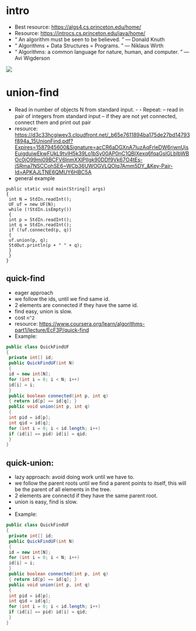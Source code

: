 # intro 
- Best resource: https://algs4.cs.princeton.edu/home/
- Resource: https://introcs.cs.princeton.edu/java/home/
- “ An algorithm must be seen to be believed. ” — Donald Knuth
- “ Algorithms + Data Structures = Programs. ” — Niklaus Wirth
- “ Algorithms: a common language for nature, human, and computer. ” — Avi Wigderson

![](https://i.imgur.com/IapntqE.png)

# union-find
- Read in number of objects N from standard input.
        -・Repeat:
                – read in pair of integers from standard input
                – if they are not yet connected, connect them and print out pair
- resource: https://d3c33hcgiwev3.cloudfront.net/_b65e7611894ba175de27bd14793f894a_15UnionFind.pdf?Expires=1587945600&Signature=acCR6aDGXnA7luzAqFrIeDW6riwnUjsEuigduiwEkwFUkL9tvIH5k39Lo1bSy00AP0nC1QBlXexq6fqaGslGLbIbWBOc0jO99mi09BCFV6InmXXlPIIgk90DDf9Vk67O4tEs-jSRma7NSCCohSE6~WCb36UWOGVLQOIq7Amm5DY_&Key-Pair-Id=APKAJLTNE6QMUY6HBC5A
- general example
```
public static void main(String[] args)
{
 int N = StdIn.readInt();
 UF uf = new UF(N);
 while (!StdIn.isEmpty())
 {
 int p = StdIn.readInt();
 int q = StdIn.readInt();
 if (!uf.connected(p, q))
 {
 uf.union(p, q);
 StdOut.println(p + " " + q);
 }
 }
}
```

## quick-find
- eager approach
- we follow the ids, until we find same id.
- 2 elements are connected if they have the same id.
- find easy, union is slow.
- cost `n^2`
- resource: https://www.coursera.org/learn/algorithms-part1/lecture/EcF3P/quick-find
- Example:
```java
public class QuickFindUF
{
 private int[] id;
 public QuickFindUF(int N)
 {
 id = new int[N];
 for (int i = 0; i < N; i++)
 id[i] = i;
 }
 public boolean connected(int p, int q)
 { return id[p] == id[q]; }
 public void union(int p, int q)
 {
 int pid = id[p];
 int qid = id[q];
 for (int i = 0; i < id.length; i++)
 if (id[i] == pid) id[i] = qid;
 }
}
```

## quick-union:
- lazy approach: avoid doing work until we have to.
- we follow the parent roots until we find a parent points to itself, this will be the parent of all elements in the tree.
- 2 elements are connectd if they have the same parent root.
- union is easy, find is slow.
- 
- Example:
```java
public class QuickFindUF
{
 private int[] id;
 public QuickFindUF(int N)
 {
 id = new int[N];
 for (int i = 0; i < N; i++)
 id[i] = i;
 }
 public boolean connected(int p, int q)
 { return id[p] == id[q]; }
 public void union(int p, int q)
 {
 int pid = id[p];
 int qid = id[q];
 for (int i = 0; i < id.length; i++)
 if (id[i] == pid) id[i] = qid;
 }
}
```


